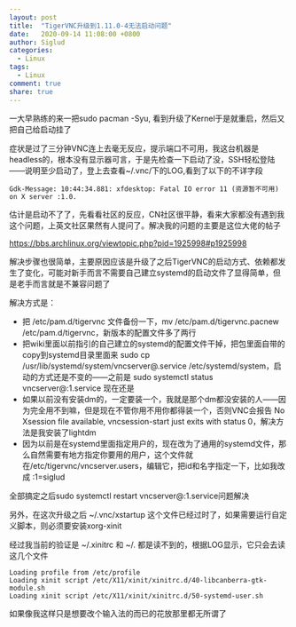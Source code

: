 ```yaml
---
layout: post
title:  "TigerVNC升级到1.11.0-4无法启动问题"
date:   2020-09-14 11:08:00 +0800
author: Siglud
categories:
  - Linux
tags:
  - Linux
comment: true
share: true
---
```


一大早熟练的来一把sudo pacman -Syu, 看到升级了Kernel于是就重启，然后又把自己给启动挂了

症状是过了三分钟VNC连上去毫无反应，提示端口不可用，我这台机器是headless的，根本没有显示器可言，于是先检查一下启动了没，SSH轻松登陆——说明至少启动了，登上去查看~/.vnc/下的LOG,看到了以下的不详字段

```
Gdk-Message: 10:44:34.881: xfdesktop: Fatal IO error 11 (资源暂不可用) on X server :1.0.
```

估计是启动不了了，先看看社区的反应，CN社区很平静，看来大家都没有遇到我这个问题，上英文社区果然有人提问了。解决我的问题的主要是这位大佬的帖子

https://bbs.archlinux.org/viewtopic.php?pid=1925998#p1925998

解决步骤也很简单，主要原因应该是升级了之后TigerVNC的启动方式、依赖都发生了变化，可能对新手而言不需要自己建立systemd的启动文件了显得简单，但是老手而言就是不兼容问题了

解决方式是：

* 把 /etc/pam.d/tigervnc 文件备份一下，mv /etc/pam.d/tigervnc.pacnew /etc/pam.d/tigervnc，新版本的配置文件多了两行
* 把wiki里面以前指引的自己建立的systemd的配置文件干掉，把包里面自带的copy到systemd目录里面来 sudo cp /usr/lib/systemd/system/vncserver@.service /etc/systemd/system，启动的方式还是不变的——之前是 sudo systemctl status vncserver@:1.service 现在还是
* 如果以前没有安装dm的，一定要装一个，我就是那个dm都没安装的人——因为完全用不到嘛，但是现在不管你用不用你都得装一个，否则VNC会报告 No Xsession file available, vncsession-start just exits with status 0，解决方法是我安装了lightdm
* 因为以前是在systemd里面指定用户的，现在改为了通用的systemd文件，那么自然需要有地方指定你要用的用户，这个文件就在/etc/tigervnc/vncserver.users，编辑它，把id和名字指定一下，比如我改成 :1=siglud

全部搞定之后sudo systemctl restart vncserver@:1.service问题解决

另外，在这次升级之后 ~/.vnc/xstartup 这个文件已经过时了，如果需要运行自定义脚本，则必须要安装xorg-xinit

经过我当前的验证是 ~/.xinitrc 和 ~/. 都是读不到的，根据LOG显示，它只会去读这几个文件

```
Loading profile from /etc/profile
Loading xinit script /etc/X11/xinit/xinitrc.d/40-libcanberra-gtk-module.sh
Loading xinit script /etc/X11/xinit/xinitrc.d/50-systemd-user.sh
```
如果像我这样只是想要改个输入法的而已的花放那里都无所谓了